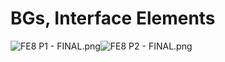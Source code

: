# BGs, Interface Elements

![FE8 P1 - FINAL.png](https://raw.githubusercontent.com/Klokinator/FE-Repo/main/BGs,%20Interface%20Elements/Title%20Screen%20Backgrounds/%7BSeal,%20Sacred%20War%7D%20Title%20Screen/FE8%20P1%20-%20FINAL.png "FE8 P1 - FINAL.png")![FE8 P2 - FINAL.png](https://raw.githubusercontent.com/Klokinator/FE-Repo/main/BGs,%20Interface%20Elements/Title%20Screen%20Backgrounds/%7BSeal,%20Sacred%20War%7D%20Title%20Screen/FE8%20P2%20-%20FINAL.png "FE8 P2 - FINAL.png")